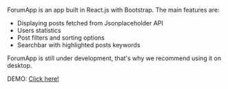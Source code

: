 ForumApp is an app built in React.js with Bootstrap.
The main features are:
- Displaying posts fetched from Jsonplaceholder API
- Users statistics
- Post filters and sorting options
- Searchbar with highlighted posts keywords

ForumApp is still under development, that's why we recommend using it on desktop.

DEMO: <a href="https://supersimpleforumsite.netlify.app/"> Click here! </a>
